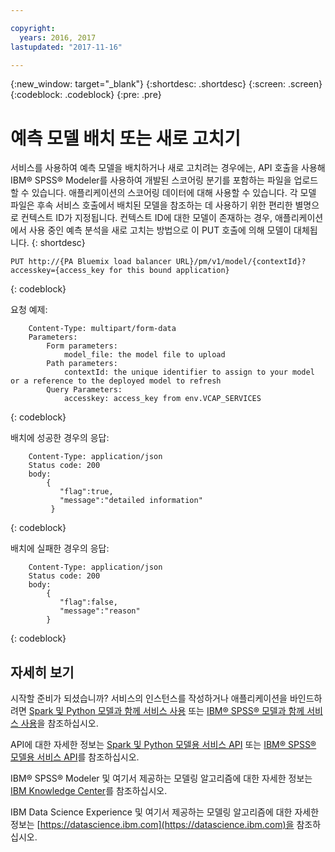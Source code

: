 ```yaml
---

copyright:
  years: 2016, 2017
lastupdated: "2017-11-16"

---
```


{:new_window: target="_blank"}
{:shortdesc: .shortdesc}
{:screen: .screen}
{:codeblock: .codeblock}
{:pre: .pre}

# 예측 모델 배치 또는 새로 고치기

서비스를 사용하여 예측 모델을 배치하거나 새로 고치려는 경우에는, API 호출을 사용해 IBM® SPSS® Modeler를 사용하여 개발된
스코어링 분기를 포함하는 파일을 업로드할 수 있습니다. 애플리케이션의 스코어링 데이터에 대해 사용할 수 있습니다. 각 모델 파일은
후속 서비스 호출에서 배치된 모델을 참조하는 데 사용하기 위한 편리한 별명으로 컨텍스트 ID가
지정됩니다. 컨텍스트 ID에 대한 모델이 존재하는 경우, 애플리케이션에서 사용 중인
예측 분석을 새로 고치는 방법으로 이 PUT 호출에 의해 모델이 대체됩니다.
{: shortdesc}

```
PUT http://{PA Bluemix load balancer URL}/pm/v1/model/{contextId}?accesskey={access_key for this bound application}
```
{: codeblock}

요청 예제: 

```
    Content-Type: multipart/form-data
    Parameters:
        Form parameters:
            model_file: the model file to upload
        Path parameters:
            contextId: the unique identifier to assign to your model or a reference to the deployed model to refresh
        Query Parameters:
            accesskey: access_key from env.VCAP_SERVICES
```
{: codeblock}

배치에 성공한 경우의 응답:

```
    Content-Type: application/json
    Status code: 200
    body:
        {
           "flag":true,
           "message":"detailed information"
         }
```
{: codeblock}

배치에 실패한 경우의 응답:

```
    Content-Type: application/json
    Status code: 200
    body:
        {
           "flag":false,
           "message":"reason"
        }
```
{: codeblock}

## 자세히 보기

시작할 준비가 되셨습니까? 서비스의 인스턴스를 작성하거나 애플리케이션을 바인드하려면 [Spark 및 Python 모델과 함께 서비스 사용](using_pm_service_dsx.html) 또는
[IBM® SPSS® 모델과 함께 서비스 사용](using_pm_service.html)을 참조하십시오. 

API에 대한 자세한 정보는 [Spark 및 Python 모델용 서비스 API](pm_service_api_spark.html) 또는 [IBM® SPSS® 모델용 서비스 API](pm_service_api_spss.html)를 참조하십시오. 

IBM® SPSS® Modeler 및 여기서 제공하는 모델링 알고리즘에 대한 자세한 정보는 [IBM Knowledge Center](https://www.ibm.com/support/knowledgecenter/SS3RA7)를 참조하십시오. 

IBM Data Science Experience 및 여기서 제공하는 모델링 알고리즘에 대한 자세한 정보는 [https://datascience.ibm.com](https://datascience.ibm.com)을 참조하십시오. 
